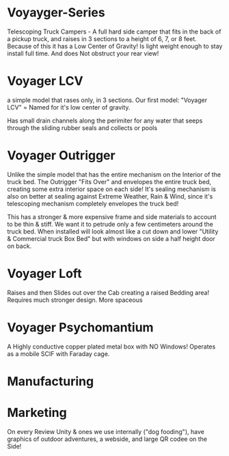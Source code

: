 # Voyayger-Series
Telescoping Truck Campers - A full hard side camper that fits in the back of a pickup truck, and raises in 3 sections to a height of 6, 7, or 8 feet. Because of this it has a Low Center of Gravity! Is light weight enough to stay install full time. And does Not obstruct your rear view!

# Voyager LCV
a simple model that rases only, in 3 sections.
Our first model: "Voyager LCV" = Named for it's low center of gravity.

Has small drain channels along the perimiter for any water that seeps through the sliding rubber seals and collects or pools

# Voyager Outrigger
Unlike the simple model that has the entire mechanism on the Interior of the truck bed. The Outrigger "Fits Over" and envelopes the entire truck bed, creating some extra interior space on each side! It's sealing mechanism is also on better at sealing against Extreme Weather, Rain & Wind, since it's telescoping mechanism completely envelopes the truck bed!

This has a stronger & more expensive frame and side materials to account to be thin & stiff. We want it to petrude only a few centimeters around the truck bed. When installed will look almost like a cut down and lower "Utility & Commercial truck Box Bed" but with windows on side a half height door on back.

# Voyager Loft
Raises and then Slides out over the Cab creating a raised Bedding area! Requires much stronger design. More spaceous

# Voyager Psychomantium
A Highly conductive copper plated metal box with NO Windows! Operates as a mobile SCIF with Faraday cage.

# Manufacturing

# Marketing
On every Review Unity & ones we use internally ("dog fooding"), have graphics of outdoor adventures, a webside, and large QR codee on the Side!
